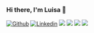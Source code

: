 ### Hi there, I'm Luisa 👋

[![Github](https://img.shields.io/badge/-Github-000?style=flat-square&logo=Github&logoColor=white&link=https://github.com/luisapataquini)](https://github.com/luisapataquini)
[![Linkedin](https://img.shields.io/badge/-LinkedIn-blue?style=flat-square&logo=Linkedin&logoColor=white&link=https://www.linkedin.com/in/vittoria-borotto/)](https://www.linkedin.com/in/luisapataquini/)
<img src="https://img.shields.io/badge/Back End-Java-f55247"/>
<img src="https://img.shields.io/badge/Angular-developer"/>
<img src="https://img.shields.io/badge/javascript"/>
<img src="https://img.shields.io/badge/mysql"/>
